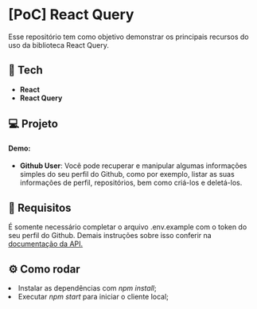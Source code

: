 <h1>[PoC] React Query</h1>

Esse repositório tem como objetivo demonstrar os principais recursos do uso da biblioteca React Query.

## 🚀 Tech

- <b>React</b>
- <b>React Query</b>

## 💻 Projeto

  <h4>Demo:</h4>
  <ul>
    <li><b>Github User</b>: Você pode recuperar e manipular algumas informações simples do seu perfil do Github, como por exemplo, listar as suas informações de perfil, repositórios, bem como criá-los e deletá-los.</li>
  </ul>

## 🔖 Requisitos

<p>É somente necessário completar o arquivo .env.example com o token do seu perfil do Github. Demais instruções sobre isso conferir na <a href="https://docs.github.com/pt/authentication/keeping-your-account-and-data-secure/creating-a-personal-access-token">documentação da API.</a></p>

## ⚙️ Como rodar

<li>Instalar as dependências com <i>npm install</i>;</li>
<li>Executar <i>npm start</i> para iniciar o cliente local;</li>
